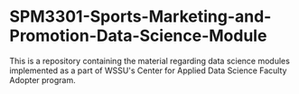 # SPM3301-Sports-Marketing-and-Promotion-Data-Science-Module
This is a repository containing the material regarding data science modules implemented as a part of WSSU's Center for Applied Data Science Faculty Adopter program.
